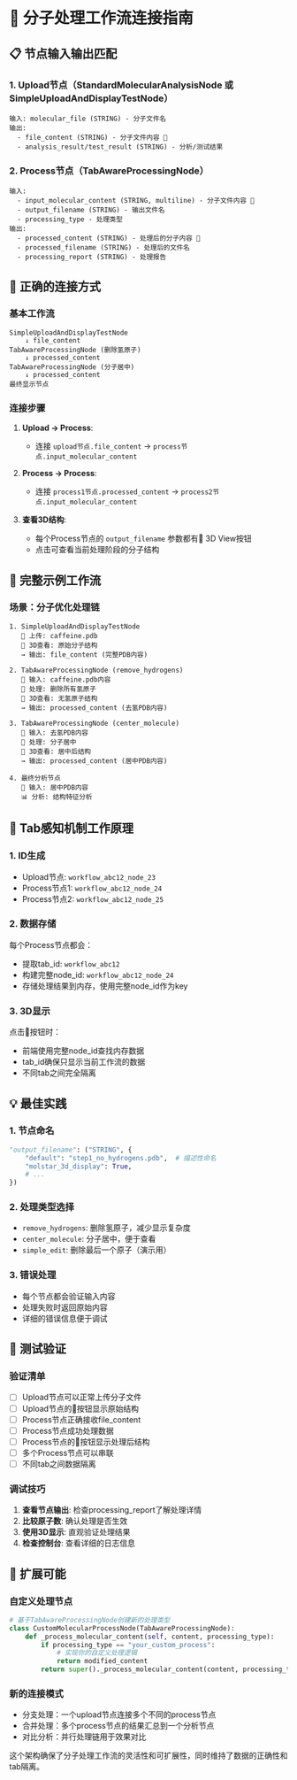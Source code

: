 # 🧪 分子处理工作流连接指南

## 📋 节点输入输出匹配

### 1. Upload节点（StandardMolecularAnalysisNode 或 SimpleUploadAndDisplayTestNode）
```
输入: molecular_file (STRING) - 分子文件名
输出: 
  - file_content (STRING) - 分子文件内容 🔑
  - analysis_result/test_result (STRING) - 分析/测试结果
```

### 2. Process节点（TabAwareProcessingNode）
```
输入: 
  - input_molecular_content (STRING, multiline) - 分子文件内容 🔑
  - output_filename (STRING) - 输出文件名
  - processing_type - 处理类型
输出:
  - processed_content (STRING) - 处理后的分子内容 🔑
  - processed_filename (STRING) - 处理后的文件名
  - processing_report (STRING) - 处理报告
```

## 🔗 正确的连接方式

### 基本工作流
```
SimpleUploadAndDisplayTestNode
    ↓ file_content
TabAwareProcessingNode (删除氢原子)
    ↓ processed_content  
TabAwareProcessingNode (分子居中)
    ↓ processed_content
最终显示节点
```

### 连接步骤
1. **Upload → Process**: 
   - 连接 `upload节点.file_content` → `process节点.input_molecular_content`

2. **Process → Process**: 
   - 连接 `process1节点.processed_content` → `process2节点.input_molecular_content`

3. **查看3D结构**:
   - 每个Process节点的 `output_filename` 参数都有🧪 3D View按钮
   - 点击可查看当前处理阶段的分子结构

## 🎯 完整示例工作流

### 场景：分子优化处理链
```
1. SimpleUploadAndDisplayTestNode
   📁 上传: caffeine.pdb
   🧪 3D查看: 原始分子结构
   → 输出: file_content (完整PDB内容)

2. TabAwareProcessingNode (remove_hydrogens)
   🔧 输入: caffeine.pdb内容
   🔧 处理: 删除所有氢原子
   🧪 3D查看: 无氢原子结构
   → 输出: processed_content (去氢PDB内容)

3. TabAwareProcessingNode (center_molecule)  
   🔧 输入: 去氢PDB内容
   🔧 处理: 分子居中
   🧪 3D查看: 居中后结构
   → 输出: processed_content (居中PDB内容)

4. 最终分析节点
   🔧 输入: 居中PDB内容
   📊 分析: 结构特征分析
```

## 🔑 Tab感知机制工作原理

### 1. ID生成
- Upload节点: `workflow_abc12_node_23`
- Process节点1: `workflow_abc12_node_24` 
- Process节点2: `workflow_abc12_node_25`

### 2. 数据存储
每个Process节点都会：
- 提取tab_id: `workflow_abc12`
- 构建完整node_id: `workflow_abc12_node_24`
- 存储处理结果到内存，使用完整node_id作为key

### 3. 3D显示
点击🧪按钮时：
- 前端使用完整node_id查找内存数据
- tab_id确保只显示当前工作流的数据
- 不同tab之间完全隔离

## 💡 最佳实践

### 1. 节点命名
```python
"output_filename": ("STRING", {
    "default": "step1_no_hydrogens.pdb",  # 描述性命名
    "molstar_3d_display": True,
    # ...
})
```

### 2. 处理类型选择
- `remove_hydrogens`: 删除氢原子，减少显示复杂度
- `center_molecule`: 分子居中，便于查看
- `simple_edit`: 删除最后一个原子（演示用）

### 3. 错误处理
- 每个节点都会验证输入内容
- 处理失败时返回原始内容
- 详细的错误信息便于调试

## 🧪 测试验证

### 验证清单
- [ ] Upload节点可以正常上传分子文件
- [ ] Upload节点的🧪按钮显示原始结构
- [ ] Process节点正确接收file_content
- [ ] Process节点成功处理数据
- [ ] Process节点的🧪按钮显示处理后结构
- [ ] 多个Process节点可以串联
- [ ] 不同tab之间数据隔离

### 调试技巧
1. **查看节点输出**: 检查processing_report了解处理详情
2. **比较原子数**: 确认处理是否生效
3. **使用3D显示**: 直观验证处理结果
4. **检查控制台**: 查看详细的日志信息

## 🚀 扩展可能

### 自定义处理节点
```python
# 基于TabAwareProcessingNode创建新的处理类型
class CustomMolecularProcessNode(TabAwareProcessingNode):
    def _process_molecular_content(self, content, processing_type):
        if processing_type == "your_custom_process":
            # 实现你的自定义处理逻辑
            return modified_content
        return super()._process_molecular_content(content, processing_type)
```

### 新的连接模式
- 分支处理：一个upload节点连接多个不同的process节点
- 合并处理：多个process节点的结果汇总到一个分析节点
- 对比分析：并行处理链用于效果对比

这个架构确保了分子处理工作流的灵活性和可扩展性，同时维持了数据的正确性和tab隔离。